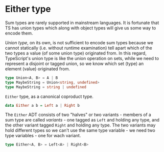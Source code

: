 # Either type

Sum types are rarely supported in mainstream languages. It is fortunate that TS has union types which along with object types will give us some way to encode them.

*Union type*, on its own, is not sufficient to encode sum types because we cannot statically (i.e. without runtime examination) tell apart which of the two types a value (of some union type) originated from. In this regard, TypeScript's union type is like the union operation on sets, while we need to represent a disjoint or tagged union, so we know which set (type) an element (value) originated from.

```ts
type Union<A, B> = A | B
type MaybeString = Union<string, undefined>
type MaybeString = string | undefined
```


`Either` type, as a canonical coproduct type.

```hs
data Either a b = Left a | Right b
```

The `Either` ADT consists of two "halves" or two variants - members of a sum type are called *variants* - one tagged as `Left` and holding any type, and the other variant tagged `Right` and holding any type. The two variants may hold different types so we can't use the same type variable - we need two type variables - one for wach variant.

```ts
type Either<A, B> = Left<A> | Right<B>
```

